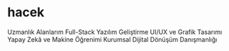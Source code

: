 # hacek
Uzmanlık Alanlarım Full-Stack Yazılım Geliştirme UI/UX ve Grafik Tasarımı Yapay Zekâ ve Makine Öğrenimi Kurumsal Dijital Dönüşüm Danışmanlığı
